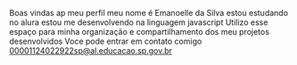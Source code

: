 Boas vindas ap meu perfil
meu nome é Emanoelle da Silva
estou estudando no alura
estou me desenvolvendo na linguagem javascript
Utilizo esse espaço para minha organização e compartilhamento dos meu projetos desenvolvidos
Voce pode entrar em contato comigo 
00001124022922sp@al.educacao.sp.gov.br
